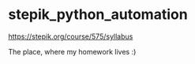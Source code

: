 # stepik_python_automation
https://stepik.org/course/575/syllabus

The place, where my homework lives :)